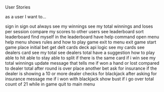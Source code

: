 User Stories 

as a user I want to...

sign in 
sign out
always see my winnings
see my total winnings and loses per session
compare my scores to other users
see leaderboard
sort leaderboard
find myself in the leaderboard
have help command open menu
help menu shows rules and how to play game
exit to menu
exit game
start game
place initial bet
get delt cards
deck api logic
see my cards
see dealers card
see my total 
see dealers total
have a suggestion how to play
able to hit 
able to stay
able to split if there is the same card
if i win see my total winnings update
message that tells me if won a hand or lost compared to dealer total
after round is over place another bet
ask for insurance if the dealer is showing a 10 or more
dealer checks for blackjack after asking for insurance
message me if i won with blackjack
show bust if i go over total count of 21
while in game quit to main menu
